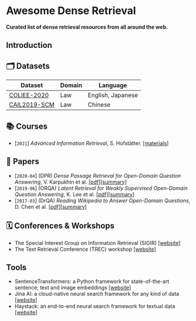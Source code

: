 # Awesome Dense Retrieval

**Curated list of dense retrieval resources from all around the web.**

## Introduction

## 🗂 Datasets

| Dataset                                                                           | Domain      | Language          |
| --------------------------------------------------------------------------------- | ----------- | ----------------- |
| [COLIEE-2020](https://sites.ualberta.ca/~rabelo/COLIEE2020/)                      | Law         | English, Japanese |
| [CAIL2019-SCM](https://github.com/china-ai-law-challenge/CAIL2019/tree/master/scm)| Law         | Chinese           |

## 📚  Courses

- [`2021`] *Advanced Information Retrieval*, S. Hofstätter. [[materials]](https://github.com/sebastian-hofstaetter/teaching)

## 📄  Papers

- [`2020-04`] (DPR) *Dense Passage Retrieval for Open-Domain Question Answering*, V. Karpukhin et al. [[pdf]](https://arxiv.org/pdf/2004.04906)[[summary]](summaries/karpukhin2020dense.md)
- [`2019-06`] (ORQA) *Latent Retrieval for Weakly Supervised Open-Domain Question Answering*, K. Lee et al. [[pdf]](https://arxiv.org/pdf/1906.00300)[[summary]](summaries/lee2019latent.md)
- [`2017-03`] (DrQA) *Reading Wikipedia to Answer Open-Domain Questions*, D. Chen et al. [[pdf]](https://arxiv.org/pdf/1704.00051.pdf)[[summary]](summaries/chen2017reading.md)


## 🗓  Conferences & Workshops

- The Special Interest Group on Information Retrieval (SIGIR) [[website]](https://sigir.org/)
- The Text Retrieval Conference (TREC) workshop [[website]](https://trec.nist.gov/)  

## Tools

- SentenceTransformers:  a Python framework for state-of-the-art sentence, text and image embeddings [[website]](https://www.sbert.net/index.html)
- Jina AI: a cloud-native neural search framework for any kind of data [[website]](https://docs.jina.ai/)
- Haystack: an end-to-end neural search framework for textual data [[website]](https://haystack.deepset.ai/overview/intro)
